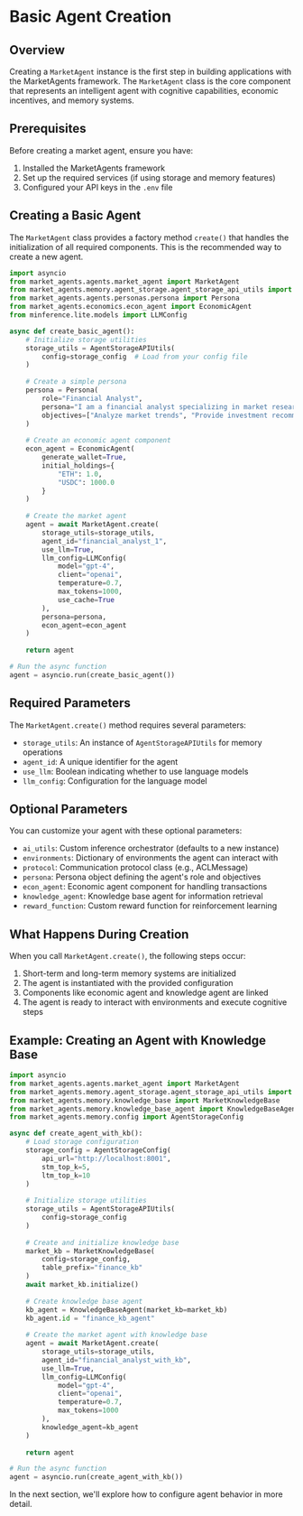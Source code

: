# Basic Agent Creation

## Overview

Creating a `MarketAgent` instance is the first step in building applications with the MarketAgents framework. The `MarketAgent` class is the core component that represents an intelligent agent with cognitive capabilities, economic incentives, and memory systems.

## Prerequisites

Before creating a market agent, ensure you have:

1. Installed the MarketAgents framework
2. Set up the required services (if using storage and memory features)
3. Configured your API keys in the `.env` file

## Creating a Basic Agent

The `MarketAgent` class provides a factory method `create()` that handles the initialization of all required components. This is the recommended way to create a new agent.

```python
import asyncio
from market_agents.agents.market_agent import MarketAgent
from market_agents.memory.agent_storage.agent_storage_api_utils import AgentStorageAPIUtils
from market_agents.agents.personas.persona import Persona
from market_agents.economics.econ_agent import EconomicAgent
from minference.lite.models import LLMConfig

async def create_basic_agent():
    # Initialize storage utilities
    storage_utils = AgentStorageAPIUtils(
        config=storage_config  # Load from your config file
    )
    
    # Create a simple persona
    persona = Persona(
        role="Financial Analyst",
        persona="I am a financial analyst specializing in market research and investment strategies.",
        objectives=["Analyze market trends", "Provide investment recommendations"]
    )
    
    # Create an economic agent component
    econ_agent = EconomicAgent(
        generate_wallet=True,
        initial_holdings={
            "ETH": 1.0,
            "USDC": 1000.0
        }
    )
    
    # Create the market agent
    agent = await MarketAgent.create(
        storage_utils=storage_utils,
        agent_id="financial_analyst_1",
        use_llm=True,
        llm_config=LLMConfig(
            model="gpt-4",
            client="openai",
            temperature=0.7,
            max_tokens=1000,
            use_cache=True
        ),
        persona=persona,
        econ_agent=econ_agent
    )
    
    return agent

# Run the async function
agent = asyncio.run(create_basic_agent())
```

## Required Parameters

The `MarketAgent.create()` method requires several parameters:

- `storage_utils`: An instance of `AgentStorageAPIUtils` for memory operations
- `agent_id`: A unique identifier for the agent
- `use_llm`: Boolean indicating whether to use language models
- `llm_config`: Configuration for the language model

## Optional Parameters

You can customize your agent with these optional parameters:

- `ai_utils`: Custom inference orchestrator (defaults to a new instance)
- `environments`: Dictionary of environments the agent can interact with
- `protocol`: Communication protocol class (e.g., ACLMessage)
- `persona`: Persona object defining the agent's role and objectives
- `econ_agent`: Economic agent component for handling transactions
- `knowledge_agent`: Knowledge base agent for information retrieval
- `reward_function`: Custom reward function for reinforcement learning

## What Happens During Creation

When you call `MarketAgent.create()`, the following steps occur:

1. Short-term and long-term memory systems are initialized
2. The agent is instantiated with the provided configuration
3. Components like economic agent and knowledge agent are linked
4. The agent is ready to interact with environments and execute cognitive steps

## Example: Creating an Agent with Knowledge Base

```python
import asyncio
from market_agents.agents.market_agent import MarketAgent
from market_agents.memory.agent_storage.agent_storage_api_utils import AgentStorageAPIUtils
from market_agents.memory.knowledge_base import MarketKnowledgeBase
from market_agents.memory.knowledge_base_agent import KnowledgeBaseAgent
from market_agents.memory.config import AgentStorageConfig

async def create_agent_with_kb():
    # Load storage configuration
    storage_config = AgentStorageConfig(
        api_url="http://localhost:8001",
        stm_top_k=5,
        ltm_top_k=10
    )
    
    # Initialize storage utilities
    storage_utils = AgentStorageAPIUtils(
        config=storage_config
    )
    
    # Create and initialize knowledge base
    market_kb = MarketKnowledgeBase(
        config=storage_config,
        table_prefix="finance_kb"
    )
    await market_kb.initialize()
    
    # Create knowledge base agent
    kb_agent = KnowledgeBaseAgent(market_kb=market_kb)
    kb_agent.id = "finance_kb_agent"
    
    # Create the market agent with knowledge base
    agent = await MarketAgent.create(
        storage_utils=storage_utils,
        agent_id="financial_analyst_with_kb",
        use_llm=True,
        llm_config=LLMConfig(
            model="gpt-4",
            client="openai",
            temperature=0.7,
            max_tokens=1000
        ),
        knowledge_agent=kb_agent
    )
    
    return agent

# Run the async function
agent = asyncio.run(create_agent_with_kb())
```

In the next section, we'll explore how to configure agent behavior in more detail.
